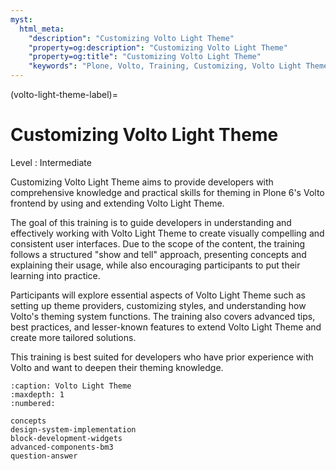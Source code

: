 ```yaml
---
myst:
  html_meta:
    "description": "Customizing Volto Light Theme"
    "property=og:description": "Customizing Volto Light Theme"
    "property=og:title": "Customizing Volto Light Theme"
    "keywords": "Plone, Volto, Training, Customizing, Volto Light Theme"
---
```


(volto-light-theme-label)=

# Customizing Volto Light Theme

Level
:   Intermediate

Customizing Volto Light Theme aims to provide developers with comprehensive knowledge and practical skills for theming in Plone 6's Volto frontend by using and extending Volto Light Theme.

The goal of this training is to guide developers in understanding and effectively working with Volto Light Theme to create visually compelling and consistent user interfaces. Due to the scope of the content, the training follows a structured "show and tell" approach, presenting concepts and explaining their usage, while also encouraging participants to put their learning into practice.

Participants will explore essential aspects of Volto Light Theme such as setting up theme providers, customizing styles, and understanding how Volto's theming system functions. The training also covers advanced tips, best practices, and lesser-known features to extend Volto Light Theme and create more tailored solutions.

This training is best suited for developers who have prior experience with Volto and want to deepen their theming knowledge.

```{toctree}
:caption: Volto Light Theme
:maxdepth: 1
:numbered:

concepts
design-system-implementation
block-development-widgets
advanced-components-bm3
question-answer
```